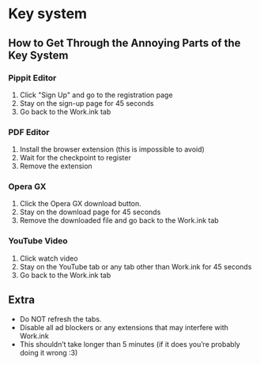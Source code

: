 # Key system

## How to Get Through the Annoying Parts of the Key System

### Pippit Editor

1. Click "Sign Up" and go to the registration page
2. Stay on the sign-up page for 45 seconds
3. Go back to the Work.ink tab

### PDF Editor

1. Install the browser extension (this is impossible to avoid)
2. Wait for the checkpoint to register
3. Remove the extension

### Opera GX

1. Click the Opera GX download button.
2. Stay on the download page for 45 seconds
3. Remove the downloaded file and go back to the Work.ink tab

### YouTube Video

1. Click watch video
2. Stay on the YouTube tab or any tab other than Work.ink for 45 seconds
3. Go back to the Work.ink tab

## Extra

- Do NOT refresh the tabs.
- Disable all ad blockers or any extensions that may interfere with Work.ink
- This shouldn’t take longer than 5 minutes (if it does you’re probably doing it wrong :3)